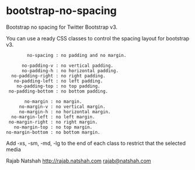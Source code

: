 bootstrap-no-spacing
====================

Bootstrap no spacing for Twitter Bootstrap v3.

You can use a ready CSS classes to control the spacing layout for bootstrap v3.

            no-spacing : no padding and no margin.
     
          no-padding-v : no vertical padding.
          no-padding-h : no horizontal padding.
      no-padding-right : no right padding.
       no-padding-left : no left padding.
        no-padding-top : no top padding.
     no-padding-bottom : no bottom padding.
           
           no-margin : no margin.
         no-margin-v : no vertical margin.
         no-margin-h : no horizontal margin.
      no-margin-left : no left margin.
     no-margin-right : no right margin.
       no-margin-top : no top margin.
    no-margin-bottom : no bottom margin.
 
 Add -xs, -sm, -md, -lg to the end of each class to restrict that the selected media


   Rajab Natshah
   http://rajab.natshah.com
   rajab@natshah.com
 
 

